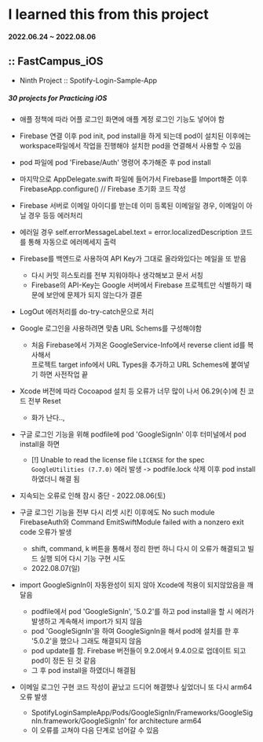 # I learned this from this project
#### 2022.06.24 ~ 2022.08.06

## :: FastCampus_iOS

- Ninth Project :: Spotify-Login-Sample-App

##### 30 projects for Practicing iOS

* 애플 정책에 따라 어플 로그인 화면에 애플 계정 로그인 기능도 넣어야 함
* Firebase 연결 이후 pod init, pod install을 하게 되는데 pod이 설치된 이후에는 workspace파일에서 작업을 진행해야 설치한 pod을 연결해서 사용할 수 있음
* pod 파일에 pod 'Firebase/Auth' 명령어 추가해준 후 pod install
* 마지막으로 AppDelegate.swift 파일에 들어가서 Firebase를 Import해준 이후  
  FirebaseApp.configure() // Firebase 초기화 코드 작성

* Firebase 서버로 이메일 아이디를 받는데 이미 등록된 이메일일 경우, 이메일이 아닐 경우 등등 에러처리
* 에러일 경우 self.errorMessageLabel.text = error.localizedDescription 코드를 통해 자동으로 에러메세지 출력

* Firebase를 백엔드로 사용하여 API Key가 그대로 올라와있다는 메일을 또 받음
    - 다시 커밋 히스토리를 전부 지워야하나 생각해보고 문서 서칭
    - Firebase의 API-Key는 Google 서버에서 Firebase 프로젝트만 식별하기 때문에 보안에 문제가 되지 않는다가 결론
    
* LogOut 에러처리를 do-try-catch문으로 처리

* Google 로그인을 사용하려면 맞춤 URL Schems를 구성해야함
    - 처음 Firebase에서 가져온 GoogleService-Info에서 reverse client id를 복사해서  
    프로젝트 target info에서 URL Types을 추가하고 URL Schemes에 붙여넣기 하면 사전작업 끝

* Xcode 버전에 따라 Cocoapod 설치 등 오류가 너무 많이 나서 06.29(수)에 친 코드 전부 Reset
    - 화가 난다..,
* 구글 로그인 기능을 위해 podfile에 pod 'GoogleSignIn' 이후 터미널에서 pod install을 하면  
    - [!] Unable to read the license file `LICENSE` for the spec `GoogleUtilities (7.7.0)` 에러 발생
    -> podfile.lock 삭제 이후 pod install 하였더니 해결 됨



* 지속되는 오류로 인해 잠시 중단 - 2022.08.06(토)

* 구글 로그인 기능을 전부 다시 리셋 시킨 이후에도 No such module FirebaseAuth와 Command EmitSwiftModule failed with a nonzero exit code 오류가 발생
    - shift, command, k 버튼을 통해서 정리 한번 하니 다시 이 오류가 해결되고 빌드 실행 되어 다시 기능 구현 시도
    - 2022.08.07(일)
* import GoogleSignIn이 자동완성이 되지 않아 Xcode에 적용이 되지않았음을 깨달음
    - podfile에서 pod 'GoogleSignIn', '5.0.2'를 하고 pod install을 할 시 에러가 발생하고 계속해서 import가 되지 않음
    - pod 'GoogleSignIn'을 하여 GoogleSignIn을 해서 pod에 설치를 한 후 '5.0.2'을 했으나 그래도 해결되지 않음
    - pod update를 함. Firebase 버전들이 9.2.0에서 9.4.0으로 업데이트 되고 pod이 정돈 된 것 같음
    - 그 후 pod install을 하였더니 해결됨
* 이메일 로그인 구현 코드 작성이 끝났고 드디어 해결했나 싶었더니 또 다시 arm64 오류 발생
    - SpotifyLoginSampleApp/Pods/GoogleSignIn/Frameworks/GoogleSignIn.framework/GoogleSignIn' for architecture arm64
    - 이 오류를 고쳐야 다음 단계로 넘어갈 수 있음
